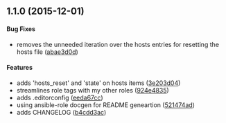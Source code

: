 <a name="1.1.0"></a>
## 1.1.0 (2015-12-01)


#### Bug Fixes

*   removes the unneeded iteration over the hosts entries for resetting the hosts file ([abae3d0d](https://github.com/weareinteractive/ansible-hosts/commit/abae3d0da43fedd49faada72e2d968f0ca8083f0))

#### Features

*   adds 'hosts_reset' and 'state' on hosts items ([3e203d04](https://github.com/weareinteractive/ansible-hosts/commit/3e203d04c8c5a7880506feb30f679a8ce4f551eb))
*   streamlines role tags with my other roles ([924e4835](https://github.com/weareinteractive/ansible-hosts/commit/924e483548b091fb4cf15068b755dccd95d4a4a1))
*   adds .editorconfig ([eeda67cc](https://github.com/weareinteractive/ansible-hosts/commit/eeda67cca91b03e8edc2fa18f053efe98473bf3c))
*   using ansible-role docgen for README geneartion ([521474ad](https://github.com/weareinteractive/ansible-hosts/commit/521474ad0fee044b7571ad7745ebe1f370151d76))
*   adds CHANGELOG ([b4cdd3ac](https://github.com/weareinteractive/ansible-hosts/commit/b4cdd3acdaf97c85fbbf9845d723580107bc0d45))
